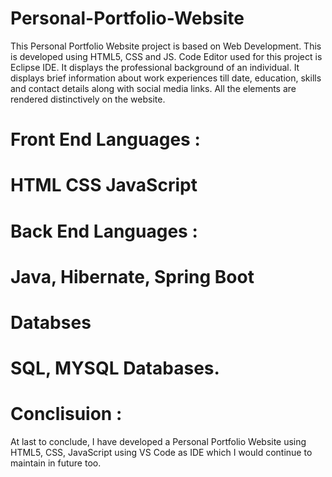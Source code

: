 # Personal-Portfolio-Website

This Personal Portfolio Website project is based on Web Development. 
This is developed using HTML5, CSS and JS. Code Editor used for this project is Eclipse IDE. 
It displays the professional background of an individual. 
It displays brief information about work experiences till date, education, skills and contact details along with social media links. 
All the elements are rendered distinctively on the website.




# Front End Languages : 
# HTML CSS JavaScript


# Back End Languages : 

# Java, Hibernate, Spring Boot


# Databses
# SQL, MYSQL Databases.


# Conclisuion : 

At last to conclude, I have developed a Personal Portfolio Website using HTML5, CSS, JavaScript using VS Code as IDE which 
I would continue to maintain in future too.
